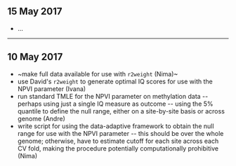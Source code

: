 ## 15 May 2017

* ...

---

## 10 May 2017

* ~make full data available for use with `r2weight` (Nima)~
* use David's `r2weight` to generate optimal IQ scores for use with the NPVI
	parameter (Ivana)
* run standard TMLE for the NPVI parameter on methylation data -- perhaps using
	just a single IQ measure as outcome -- using the 5% quantile to define the
	null range, either on a site-by-site basis or across genome (Andre)
* write script for using the data-adaptive framework to obtain the null range
	for use with the NPVI parameter -- this should be over the whole genome;
	otherwise, have to estimate cutoff for each site across each CV fold, making
	the procedure potentially computationally prohibitive (Nima)
